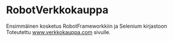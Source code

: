 # RobotVerkkokauppa

Ensimmäinen kosketus RobotFrameworkkiin ja Selenium kirjastoon
Toteutettu www.verkkokauppa.com sivulle.

